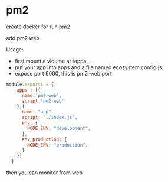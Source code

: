 # pm2
create docker for run pm2

add pm2 web

Usage:
- first mount a vloume at /apps
- put your app into apps and a file named ecosystem.config.js
- expose port 9000, this is pm2-web port
```javascript
module.exports = {
    apps : [{
      name:'pm2-web',
      script:'pm2-web'
    },{
      name: "app",
      script: "./index.js",
      env: {
        NODE_ENV: "development",
      },
      env_production: {
        NODE_ENV: "production",
      }
    }]
  }

```

then you can monitor from web